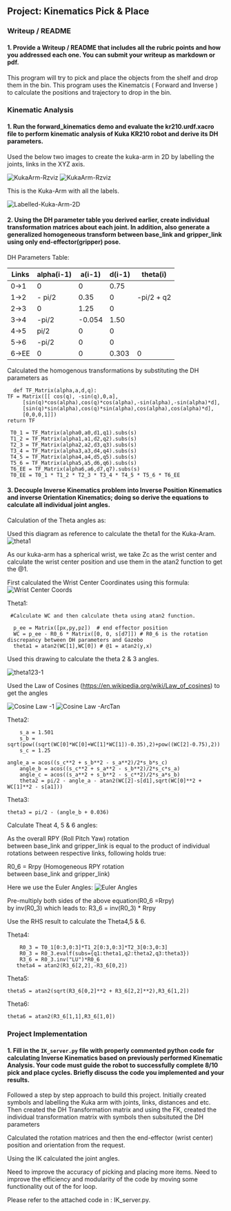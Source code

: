 
## Project: Kinematics Pick & Place

### Writeup / README

#### 1. Provide a Writeup / README that includes all the rubric points and how you addressed each one.  You can submit your writeup as markdown or pdf.  

This program will try to pick and place the objects from the shelf and drop them in the bin.
This program uses the Kinematcis ( Forward and Inverse ) to calculate the positions and trajectory to drop in the bin.

[//]: # (Image References)

[image1]: ./images/Kuka-Arm1.PNG
[image2]: ./images/Kuka-Arm2.PNG
[image3]: ./images/Label-Kuka-Arm.jpg
[image4]: ./images/Theta-angles-1-2-3.PNG
[image5]: ./images/ik-copy.png
[image6]: ./images/l21-l-inverse-kinematics-01.png
[image7]: ./images/WC-coords.png
[image8]: ./images/l20-inverse-kinematics-02.png
[image9]: ./images/law-cosines-arctan.PNG
[image10]: ./images/law-cosines-1.png
[image11]: ./images/EulerAngles.png

### Kinematic Analysis
#### 1. Run the forward_kinematics demo and evaluate the kr210.urdf.xacro file to perform kinematic analysis of Kuka KR210 robot and derive its DH parameters.

Used the below two images to create the kuka-arm in 2D by labelling the joints, links in the XYZ axis.

![KukaArm-Rzviz][image1]     ![KukaArm-Rzviz][image2] 


This is the Kuka-Arm with all the labels.

![Labelled-Kuka-Arm-2D][image3] 



#### 2. Using the DH parameter table you derived earlier, create individual transformation matrices about each joint. In addition, also generate a generalized homogeneous transform between base_link and gripper_link using only end-effector(gripper) pose.

DH Parameters Table:

Links | alpha(i-1) | a(i-1) | d(i-1) | theta(i)
--- | --- | --- | --- | ---
0->1 | 0 | 0 | 0.75 | 
1->2 | - pi/2 | 0.35 | 0 | -pi/2 + q2
2->3 | 0 | 1.25 | 0 | 
3->4 |  -pi/2 | -0.054 | 1.50 | 
4->5 | pi/2 | 0 | 0 | 
5->6 | -pi/2 | 0 | 0 | 
6->EE | 0 | 0 | 0.303 | 0

Calculated the homogenous transformations by substituting the DH parameters as 

      def TF_Matrix(alpha,a,d,q):
	TF = Matrix([[ cos(q), -sin(q),0,a],
	     [sin(q)*cos(alpha),cos(q)*cos(alpha),-sin(alpha),-sin(alpha)*d],
	     [sin(q)*sin(alpha),cos(q)*sin(alpha),cos(alpha),cos(alpha)*d],
	     [0,0,0,1]])
	return TF
	
     T0_1 = TF_Matrix(alpha0,a0,d1,q1).subs(s)
     T1_2 = TF_Matrix(alpha1,a1,d2,q2).subs(s)
     T2_3 = TF_Matrix(alpha2,a2,d3,q3).subs(s)
     T3_4 = TF_Matrix(alpha3,a3,d4,q4).subs(s)
     T4_5 = TF_Matrix(alpha4,a4,d5,q5).subs(s)
     T5_6 = TF_Matrix(alpha5,a5,d6,q6).subs(s)
     T6_EE = TF_Matrix(alpha6,a6,d7,q7).subs(s)
     T0_EE = T0_1 * T1_2 * T2_3 * T3_4 * T4_5 * T5_6 * T6_EE
    
        
#### 3. Decouple Inverse Kinematics problem into Inverse Position Kinematics and inverse Orientation Kinematics; doing so derive the equations to calculate all individual joint angles.

Calculation of the Theta angles as:


Used this diagram as reference to calculate the theta1 for the Kuka-Aram.
![theta1][image6]

As our kuka-arm has a spherical wrist, we take Zc as the wrist center and calculate the wrist center position and use them in the atan2 function to get the @1.

First calculated the Wrist Center Coordinates using this formula:
![Wrist Center Coords][image7]


Theta1:
     
     #Calculate WC and then calculate theta using atan2 function.
      
      p_ee = Matrix([px,py,pz])  # end effector position
      WC = p_ee - R0_6 * Matrix([0, 0, s[d7]]) # R0_6 is the rotation discrepancy between DH parameters and Gazebo
      theta1 = atan2(WC[1],WC[0]) # @1 = atan2(y,x)



Used this drawing to calculate the theta 2 & 3 angles.

![theta123-1][image5]

Used the Law of Cosines  (https://en.wikipedia.org/wiki/Law_of_cosines) to get the angles

![Cosine Law -1 ][image10]
![Cosine Law -ArcTan][image9]


Theta2:
    
        s_a = 1.501
        s_b = sqrt(pow((sqrt(WC[0]*WC[0]+WC[1]*WC[1])-0.35),2)+pow((WC[2]-0.75),2))
        s_c = 1.25

	angle_a = acos((s_c**2 + s_b**2 - s_a**2)/2*s_b*s_c)
        angle_b = acos((s_c**2 + s_a**2 - s_b**2)/2*s_c*s_a)
        angle_c = acos((s_a**2 + s_b**2 - s_c**2)/2*s_a*s_b)
        theta2 = pi/2 - angle_a - atan2(WC[2]-s[d1],sqrt(WC[0]**2 + WC[1]**2 - s[a1]))
 
 Theta3:
 
 	theta3 = pi/2 - (angle_b + 0.036)



Calculate Theat 4, 5 & 6 angles:

As the overall RPY (Roll Pitch Yaw) rotation between base_link and gripper_link is equal to the product of individual rotations between respective links, following holds true:

R0_6 = Rrpy (Homogeneous RPY rotation between base_link and gripper_link)

Here we use the Euler Angles:
![Euler Angles][image11]

Pre-multiply both sides of the above equation(R0_6 =Rrpy) by inv(R0_3) which leads to:
R3_6 = inv(R0_3) * Rrpy



Use the RHS result to calculate the Theta4,5 & 6.


Theta4:
       
       	R0_3 = T0_1[0:3,0:3]*T1_2[0:3,0:3]*T2_3[0:3,0:3]
        R0_3 = R0_3.evalf(subs={q1:theta1,q2:theta2,q3:theta3})
        R3_6 = R0_3.inv("LU")*R0_6
       theta4 = atan2(R3_6[2,2],-R3_6[0,2])
  
  Theta5:
  
  	theta5 = atan2(sqrt(R3_6[0,2]**2 + R3_6[2,2]**2),R3_6[1,2])
  
  Theta6:
  
  	theta6 = atan2(R3_6[1,1],R3_6[1,0])




### Project Implementation

#### 1. Fill in the `IK_server.py` file with properly commented python code for calculating Inverse Kinematics based on previously performed Kinematic Analysis. Your code must guide the robot to successfully complete 8/10 pick and place cycles. Briefly discuss the code you implemented and your results. 

Followed a step by step approach to build this project.
Initially created symbols and labelling the Kuka arm with joints, links, distances and etc.
Then created the DH Transformation matrix and using the FK, created the individual transformation matrix with symbols then subsituted the DH parameters

Calculated the rotation matrices and then the end-effector (wrist center) position and orientation from the  request.

Using the IK calculated the joint angles.

Need to improve the accuracy of picking and placing more items.
Need to improve the efficiency and modularity of the code by moving some functionality out of the for loop.

Please refer to the attached code in :  IK_server.py.

